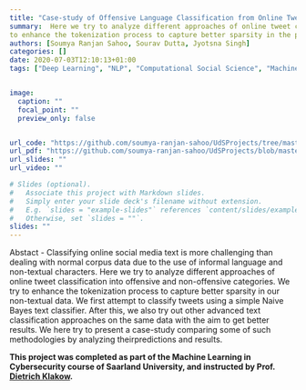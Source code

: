```yaml
---
title: "Case-study of Offensive Language Classification from Online Tweets"
summary:  Here we try to analyze different approaches of online tweet classification into offensive and non-offensive categories in the presence of emoticons. We try
to enhance the tokenization process to capture better sparsity in the presence of non-textual corpus. 
authors: [Soumya Ranjan Sahoo, Sourav Dutta, Jyotsna Singh]
categories: []
date: 2020-07-03T12:10:13+01:00
tags: ["Deep Learning", "NLP", "Computational Social Science", "Machine Learning"]


image:
  caption: ""
  focal_point: ""
  preview_only: false


url_code: "https://github.com/soumya-ranjan-sahoo/UdSProjects/tree/master/MLCySec/project3"
url_pdf: "https://github.com/soumya-ranjan-sahoo/UdSProjects/blob/master/MLCySec/project3/Report-AdversarialML.pdf"
url_slides: ""
url_video: ""

# Slides (optional).
#   Associate this project with Markdown slides.
#   Simply enter your slide deck's filename without extension.
#   E.g. `slides = "example-slides"` references `content/slides/example-slides.md`.
#   Otherwise, set `slides = ""`.
slides: ""
---
```

Abstact - Classifying online social media text is more challenging than dealing with normal corpus data due to the use of informal language and non-textual characters. Here we try to analyze different approaches of online tweet classification into offensive and non-offensive categories. We try to enhance the tokenization process to capture better sparsity in our non-textual data. We first attempt to classify tweets using a simple Naive Bayes text classifier. After this, we also try out other advanced text classification approaches on the same data with the aim to get better results. We here try to present a case-study comparing some of such methodologies by analyzing theirpredictions and results.

**This project was completed as part of the Machine Learning in Cybersecurity course of Saarland University, and instructed by Prof. [Dietrich Klakow](https://scholar.google.com/citations?hl=en&user=_HtGYmoAAAAJ).**
